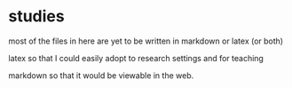 # studies
most of the files in here are yet to be written in markdown or latex (or both)

latex so that I could easily adopt to research settings and for teaching

markdown so that it would be viewable in the web.
